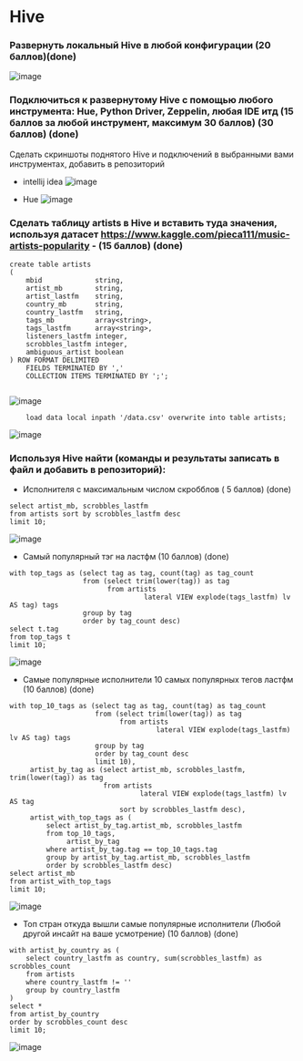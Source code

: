 # Hive


### Развернуть локальный Hive в любой конфигурации (20 баллов)(done)
![image](https://user-images.githubusercontent.com/49230518/136997247-d8929d3c-e811-4beb-acef-d46a2b1f7b0a.png)

### Подключиться к развернутому Hive с помощью любого инструмента: Hue, Python Driver, Zeppelin, любая IDE итд (15 баллов за любой инструмент, максимум 30 баллов) (30 баллов) (done)
Сделать скриншоты поднятого Hive и подключений в выбранными вами
инструментах, добавить в репозиторий

- intellij idea
![image](https://user-images.githubusercontent.com/49230518/136997518-2a044572-1340-46d0-9b52-f35880f416ed.png)

- Hue
![image](https://user-images.githubusercontent.com/49230518/136997639-6e8e0db9-d4ed-42b6-bb0e-ffae9f9bd556.png)

### Сделать таблицу artists в Hive и вставить туда значения, используя датасет https://www.kaggle.com/pieca111/music-artists-popularity - (15 баллов) (done)

```
create table artists
(
    mbid             string,
    artist_mb        string,
    artist_lastfm    string,
    country_mb       string,
    country_lastfm   string,
    tags_mb          array<string>,
    tags_lastfm      array<string>,
    listeners_lastfm integer,
    scrobbles_lastfm integer,
    ambiguous_artist boolean
) ROW FORMAT DELIMITED
    FIELDS TERMINATED BY ','
    COLLECTION ITEMS TERMINATED BY ';';
    
 ```
    
 ![image](https://user-images.githubusercontent.com/49230518/136997930-e2f3b2f7-ea3d-401c-94e3-9fecd9003ad9.png)
 ```
     load data local inpath '/data.csv' overwrite into table artists;
```
 ![image](https://user-images.githubusercontent.com/49230518/136998875-2815d69d-b958-4c16-95a3-451389ffb600.png)

 ### Используя Hive найти (команды и результаты записать в файл и добавить в репозиторий):   
 - Исполнителя с максимальным числом скробблов ( 5 баллов) (done)
 ```
select artist_mb, scrobbles_lastfm
from artists sort by scrobbles_lastfm desc
limit 10;
```

![image](https://user-images.githubusercontent.com/49230518/136998642-6d7880d0-7200-4ab2-b0ee-5f7f1c39bb73.png)


- Самый популярный тэг на ластфм (10 баллов) (done)
```
with top_tags as (select tag as tag, count(tag) as tag_count
                  from (select trim(lower(tag)) as tag
                        from artists
                                 lateral VIEW explode(tags_lastfm) lv AS tag) tags
                  group by tag
                  order by tag_count desc)
select t.tag
from top_tags t
limit 10;
```
![image](https://user-images.githubusercontent.com/49230518/136998252-587f2870-6ca9-49fa-9fda-40ff231ea5ec.png)

- Самые популярные исполнители 10 самых популярных тегов ластфм (10 баллов) (done)
```
with top_10_tags as (select tag as tag, count(tag) as tag_count
                     from (select trim(lower(tag)) as tag
                           from artists
                                    lateral VIEW explode(tags_lastfm) lv AS tag) tags
                     group by tag
                     order by tag_count desc
                     limit 10),
     artist_by_tag as (select artist_mb, scrobbles_lastfm, trim(lower(tag)) as tag
                       from artists
                                lateral VIEW explode(tags_lastfm) lv AS tag
                           sort by scrobbles_lastfm desc),
     artist_with_top_tags as (
         select artist_by_tag.artist_mb, scrobbles_lastfm
         from top_10_tags,
              artist_by_tag
         where artist_by_tag.tag == top_10_tags.tag
         group by artist_by_tag.artist_mb, scrobbles_lastfm
         order by scrobbles_lastfm desc)
select artist_mb
from artist_with_top_tags
limit 10;
```

![image](https://user-images.githubusercontent.com/49230518/136998456-c974b5b1-a1f3-4bec-9096-78373ba54cae.png)

- Топ стран откуда вышли самые популярные исполнители  (Любой другой инсайт на ваше усмотрение) (10 баллов) (done) 

```
with artist_by_country as (
    select country_lastfm as country, sum(scrobbles_lastfm) as scrobbles_count
    from artists
    where country_lastfm != ''
    group by country_lastfm
)
select *
from artist_by_country
order by scrobbles_count desc
limit 10;
```

![image](https://user-images.githubusercontent.com/49230518/136998542-b3800c27-8e81-4dd2-b4fd-d13a34b0c39a.png)

